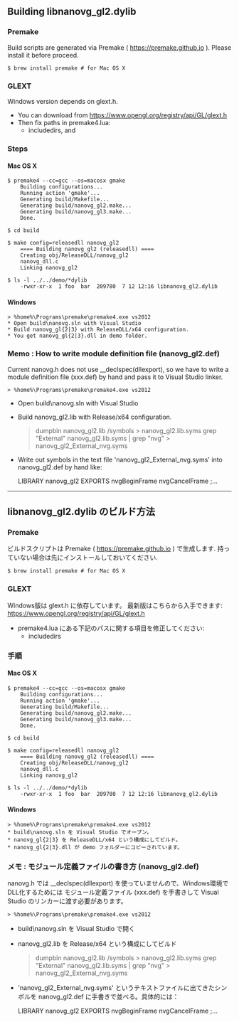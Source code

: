 <!-- -*- mode:markdown; coding:utf-8; -*- -->

## Building libnanovg_gl2.dylib ##

### Premake ###

Build scripts are generated via Premake ( https://premake.github.io ).
Please install it before proceed.

	$ brew install premake # for Mac OS X

### GLEXT ###

Windows version depends on glext.h.
*   You can download from https://www.opengl.org/registry/api/GL/glext.h
*   Then fix paths in premake4.lua:
    *   includedirs, and

### Steps ###

#### Mac OS X ####

	$ premake4 --cc=gcc --os=macosx gmake
		Building configurations...
		Running action 'gmake'...
		Generating build/Makefile...
		Generating build/nanovg_gl2.make...
		Generating build/nanovg_gl3.make...
		Done.
	
	$ cd build
	
	$ make config=releasedll nanovg_gl2
		==== Building nanovg_gl2 (releasedll) ====
		Creating obj/ReleaseDLL/nanovg_gl2
		nanovg_dll.c
		Linking nanovg_gl2
	
	$ ls -l ../../demo/*dylib
		-rwxr-xr-x  1 foo  bar  209780  7 12 12:16 libnanovg_gl2.dylib

#### Windows ####

	> %home%\Programs\premake\premake4.exe vs2012
	* Open build\nanovg.sln with Visual Studio
	* Build nanovg_gl{2|3} with ReleaseDLL/x64 configuration.
	* You get nanovg_gl{2|3}.dll in demo folder.

### Memo : How to write module definition file (nanovg_gl2.def) ###

Current nanovg.h does not use __declspec(dllexport), so we have to write
a module definition file (xxx.def) by hand and pass it to Visual Studio linker.

	> %home%\Programs\premake\premake4.exe vs2012

* Open build\nanovg.sln with Visual Studio
* Build nanovg_gl2.lib with Release/x64 configuration.

	> dumpbin nanovg_gl2.lib /symbols > nanovg_gl2.lib.syms
	> grep "External" nanovg_gl2.lib.syms | grep "nvg" > nanovg_gl2_External_nvg.syms

* Write out symbols in the text file 'nanovg_gl2_External_nvg.syms' into nanovg_gl2.def by hand like:

	LIBRARY	nanovg_gl2
	EXPORTS
		nvgBeginFrame
		nvgCancelFrame
		;...

-------------------------------------------------------------------------------

## libnanovg_gl2.dylib のビルド方法 ##

### Premake ###

ビルドスクリプトは Premake ( https://premake.github.io ) で生成します.
持っていない場合は先にインストールしておいてください.

	$ brew install premake # for Mac OS X

### GLEXT ###

Windows版は glext.h に依存しています。
最新版はこちらから入手できます: https://www.opengl.org/registry/api/GL/glext.h
*   premake4.lua にある下記のパスに関する項目を修正してください:
    *   includedirs

### 手順 ###

#### Mac OS X ####

	$ premake4 --cc=gcc --os=macosx gmake
		Building configurations...
		Running action 'gmake'...
		Generating build/Makefile...
		Generating build/nanovg_gl2.make...
		Generating build/nanovg_gl3.make...
		Done.
	
	$ cd build
	
	$ make config=releasedll nanovg_gl2
		==== Building nanovg_gl2 (releasedll) ====
		Creating obj/ReleaseDLL/nanovg_gl2
		nanovg_dll.c
		Linking nanovg_gl2
	
	$ ls -l ../../demo/*dylib
		-rwxr-xr-x  1 foo  bar  209780  7 12 12:16 libnanovg_gl2.dylib

#### Windows ####

	> %home%\Programs\premake\premake4.exe vs2012
	* build\nanovg.sln を Visual Studio でオープン。
	* nanovg_gl{2|3} を ReleaseDLL/x64 という構成にしてビルド。
	* nanovg_gl{2|3}.dll が demo フォルダーにコピーされています。

### メモ : モジュール定義ファイルの書き方 (nanovg_gl2.def) ###

nanovg.h では __declspec(dllexport) を使っていませんので、Windows環境でDLL化するためには
モジュール定義ファイル (xxx.def) を手書きして Visual Studio のリンカーに渡す必要があります。

	> %home%\Programs\premake\premake4.exe vs2012

* build\nanovg.sln を Visual Studio で開く
* nanovg_gl2.lib を Release/x64 という構成にしてビルド

	> dumpbin nanovg_gl2.lib /symbols > nanovg_gl2.lib.syms
	> grep "External" nanovg_gl2.lib.syms | grep "nvg" > nanovg_gl2_External_nvg.syms

* 'nanovg_gl2_External_nvg.syms' というテキストファイルに出てきたシンボルを nanovg_gl2.def に手書きで並べる。具体的には：

	LIBRARY	nanovg_gl2
	EXPORTS
		nvgBeginFrame
		nvgCancelFrame
		;...
